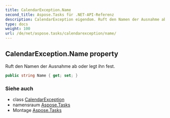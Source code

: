 ```yaml
---
title: CalendarException.Name
second_title: Aspose.Tasks für .NET-API-Referenz
description: CalendarException eigendom. Ruft den Namen der Ausnahme ab oder legt ihn fest.
type: docs
weight: 100
url: /de/net/aspose.tasks/calendarexception/name/
---
```

## CalendarException.Name property

Ruft den Namen der Ausnahme ab oder legt ihn fest.

```csharp
public string Name { get; set; }
```

### Siehe auch

* class [CalendarException](../)
* namensraum [Aspose.Tasks](../../calendarexception/)
* Montage [Aspose.Tasks](../../../)


